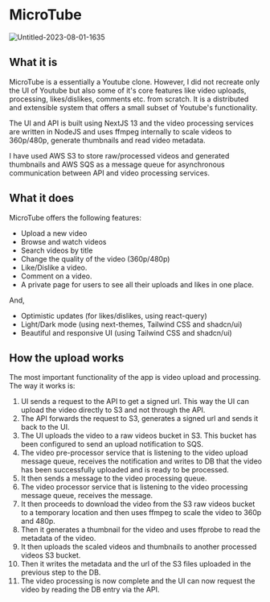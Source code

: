 # MicroTube
![Untitled-2023-08-01-1635](https://github.com/Swapnanil-Gupta/microtube/assets/23559763/6fa86f6f-4764-4804-915c-7f27fb863ab3)

## What it is
MicroTube is a essentially a Youtube clone. However, I did not recreate only the UI of Youtube but also some of it's core features like video uploads, processing, likes/dislikes, comments etc. from scratch. It is a distributed and extensible system that offers a small subset of Youtube's functionality.

The UI and API is built using NextJS 13 and the video processing services are written in NodeJS and uses ffmpeg internally to scale videos to 360p/480p, generate thumbnails and read video metadata.

I have used AWS S3 to store raw/processed videos and generated thumbnails and AWS SQS as a message queue for asynchronous communication between API and video processing services.
## What it does
MicroTube offers the following features:
- Upload a new video
- Browse and watch videos
- Search videos by title
- Change the quality of the video (360p/480p)
- Like/Dislike a video. 
- Comment on a video.
- A private page for users to see all their uploads and likes in one place.

And,
- Optimistic updates (for likes/dislikes, using react-query)
- Light/Dark mode (using next-themes, Tailwind CSS and shadcn/ui)
- Beautiful and responsive UI (using Tailwind CSS and shadcn/ui)


## How the upload works
The most important functionality of the app is video upload and processing. The way it works is:

1. UI sends a request to the API to get a signed url. This way the UI can upload the video directly to S3 and not through the API.
2. The API forwards the request to S3, generates a signed url and sends it back to the UI.
3. The UI uploads the video to a raw videos bucket in S3. This bucket has been configured to send an upload notification to SQS.
4. The video pre-processor service that is listening to the video upload message queue, receives the notification and writes to DB that the video has been successfully uploaded and is ready to be processed. 
5. It then sends a message to the video processing queue.
6. The video processor service that is listening to the video processing message queue, receives the message. 
7. It then proceeds to download the video from the S3 raw videos bucket to a temporary location and then uses ffmpeg to scale the video to 360p and 480p.
8. Then it generates a thumbnail for the video and uses ffprobe to read the metadata of the video.
9. It then uploads the scaled videos and thumbnails to another processed videos S3 bucket.
10. Then it writes the metadata and the url of the S3 files uploaded in the previous step to the DB.
11. The video processing is now complete and the UI can now request the video by reading the DB entry via the API.
